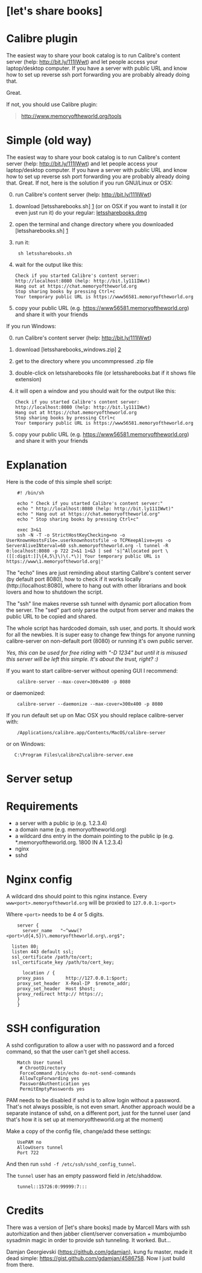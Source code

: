 [let's share books]
===================

Calibre plugin
======

The easiest way to share your book catalog is to run Calibre's content server (help: http://bit.ly/111IWwt) and let people access your laptop/desktop computer. If you have a server with public URL and know how to set up reverse ssh port forwarding you are probably already doing that. 

Great. 

If not, you should use Calibre plugin:

> http://www.memoryoftheworld.org/tools


Simple (old way)
======

The easiest way to share your book catalog is to run Calibre's content server (help: http://bit.ly/111IWwt) and let people access your laptop/desktop computer. If you have a server with public URL and know how to set up reverse ssh port forwarding you are probably already doing that. Great. If not, here is the solution if you run GNU/Linux or OSX:

 0. run Calibre's content server (help: http://bit.ly/111IWwt) 
 1. download [letssharebooks.sh] [1] (or on OSX if you want to install it (or even just run it) do your regular: [letssharebooks.dmg][3] 
 
 2. open the terminal and change directory where you downloaded [letssharebooks.sh] [1] 
 3. run it: 

         sh letssharebooks.sh

 4. wait for the output like this:
        
        Check if you started Calibre's content server:
        http://localhost:8080 (help: http://bit.ly111IWwt)
        Hang out at https://chat.memoryoftheworld.org
        Stop sharing books by pressing Ctrl+c
        Your temporary public URL is https://www56581.memoryoftheworld.org

 5. copy your public URL (e.g. https://www56581.memoryoftheworld.org) and share it with your friends

If you run Windows:

 0. run Calibre's content server (help: http://bit.ly/111IWwt) 
 1. download [letssharebooks_windows.zip] [2]
 2. get to the directory where you uncommpressed .zip file
 3. double-click on letssharebooks file (or letssharebooks.bat if it shows file extension)
 4. it will open a window and you should wait for the output like this:
        
        Check if you started Calibre's content server:
        http://localhost:8080 (help: http://bit.ly111IWwt)
        Hang out at https://chat.memoryoftheworld.org
        Stop sharing books by pressing Ctrl+c
        Your temporary public URL is https://www56581.memoryoftheworld.org

 5. copy your public URL (e.g. https://www56581.memoryoftheworld.org) and share it with your friends


Explanation
===========

Here is the code of this simple shell script:

        #! /bin/sh

        echo " Check if you started Calibre's content server:"
        echo " http://localhost:8080 (help: http://bit.ly111IWwt)"
        echo " Hang out at https://chat.memoryoftheworld.org"
        echo " Stop sharing books by pressing Ctrl+c"

        exec 3>&1
        ssh -N -T -o StrictHostKeyChecking=no -o UserKnownHostsFile=.userknownhostsfile -o TCPKeepAlive=yes -o ServerAliveINterval=60 ssh.memoryoftheworld.org -l tunnel -R 0:localhost:8080 -p 722 2>&1 1>&3 | sed 's|^Allocated port \([[:digit:]]\{4,5\}\)\(.*\)| Your temporary public URL is https://www\1.memoryoftheworld.org|'
        
The "echo" lines are just reminding about starting Calibre's content server (by default port 8080), how to check if it works locally (http://localhost:8080), where to hang out with other librarians and book lovers and how to shutdown the script.

The "ssh" line makes reverse ssh tunnel with dynamic port allocation from the server. The "sed" part only parse the output from server and makes the public URL to be copied and shared.

The whole script has hardcoded domain, ssh user, and ports. It should work for all the newbies. It is super easy to change few things for anyone running calibre-server on non-default port (8080) or running it's own public server.

*Yes, this can be used for free riding with "-D 1234" but until it is misused this server will be left this simple. It's about the trust, right? :)*

If you want to start calibre-server without opening GUI I recommend:

        calibre-server --max-cover=300x400 -p 8080
        
or daemonized:

        calibre-server --daemonize --max-cover=300x400 -p 8080

If you run default set up on Mac OSX you should replace calibre-server with:

        /Applications/calibre.app/Contents/MacOS/calibre-server
        
or on Windows:

       C:\Program Files\calibre2\calibre-server.exe       

Server setup
============

Requirements
============

 * a server with a public ip (e.g. 1.2.3.4)
 * a domain name (e.g. memoryoftheworld.org)
 * a wildcard dns entry in the domain pointing to the public ip 
  (e.g. *.memoryoftheworld.org.    1800    IN  A   1.2.3.4)
 * nginx
 * sshd

Nginx config
============

A wildcard dns should point to this nginx instance.
Every `www<port>.memoryoftheworld.org` will be proxied to `127.0.0.1:<port>`

Where `<port>` needs to be 4 or 5 digits.


        server {
          server_name   "~^www(?<port>\d{4,5})\.memoryoftheworld.org\.org$";

	  listen 80;
	  listen 443 default ssl;
	  ssl_certificate /path/to/cert;
	  ssl_certificate_key /path/to/cert_key;

          location / {
		proxy_pass        http://127.0.0.1:$port;
		proxy_set_header  X-Real-IP  $remote_addr;
		proxy_set_header  Host $host;
		proxy_redirect http:// https://;
		}
        }



SSH configuration
=================

A sshd configuration to allow a user with no password and a forced command, so that the user can't get shell access.

        Match User tunnel
         # ChrootDirectory
         ForceCommand /bin/echo do-not-send-commands
         AllowTcpForwarding yes
         PasswordAuthentication yes
         PermitEmptyPasswords yes

PAM needs to be disabled if sshd is to allow login without a password. That's not always possible, is not even smart. Another approach would be a separate instance of sshd, on a different port, just for the tunnel user (and that's how it is set up at memoryoftheworld.org at the moment)

Make a copy of the config file, change/add these settings:

        UsePAM no
        AllowUsers tunnel
        Port 722

And then run `sshd -f /etc/ssh/sshd_config_tunnel`.

The `tunnel` user has an empty password field in /etc/shaddow.

        tunnel::15726:0:99999:7:::

Credits
=======

There was a version of [let's share books] made by Marcell Mars with ssh autorhization and then jabber client/server conversation + mumbojumbo sysadmin magic in order to provide ssh tunneling. It worked. But...

Damjan Georgievski (https://github.com/gdamjan), kung fu master, made it dead simple: https://gist.github.com/gdamjan/4586758. Now I just build from there.

[1]: https://raw.github.com/marcellmars/letssharebooks/master/letssharebooks.sh    "letssharebooks.sh"
[2]: https://github.com/marcellmars/letssharebooks/raw/master/windows/letssharebooks_windows.zip "letssharebooks_windows.zip"
[3]:https://raw.github.com/marcellmars/letssharebooks/master/osx/letssharebooks.dmg "letssharebooks.dmg"
